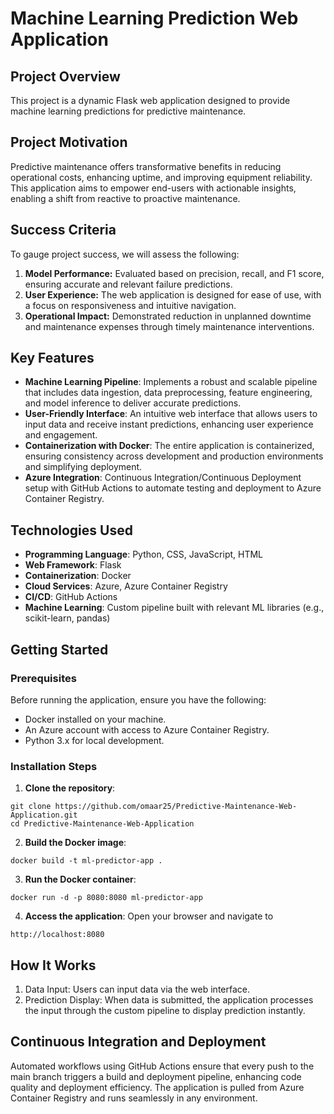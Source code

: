 # Machine Learning Prediction Web Application

##  Project Overview

This project is a dynamic Flask web application designed to provide machine learning predictions for predictive maintenance.


## Project Motivation
Predictive maintenance offers transformative benefits in reducing operational costs, enhancing uptime, and improving equipment reliability. This application aims to empower end-users with actionable insights, enabling a shift from reactive to proactive maintenance. 

## Success Criteria
To gauge project success, we will assess the following:
1. **Model Performance:** Evaluated based on precision, recall, and F1 score, ensuring accurate and relevant failure predictions.
2. **User Experience:** The web application is designed for ease of use, with a focus on responsiveness and intuitive navigation.
3. **Operational Impact:** Demonstrated reduction in unplanned downtime and maintenance expenses through timely maintenance interventions.

## Key Features
- **Machine Learning Pipeline**: Implements a robust and scalable pipeline that includes data ingestion, data preprocessing, feature engineering, and model inference to deliver accurate predictions.
- **User-Friendly Interface**: An intuitive web interface that allows users to input data and receive instant predictions, enhancing user experience and engagement.
- **Containerization with Docker**: The entire application is containerized, ensuring consistency across development and production environments and simplifying deployment.
- **Azure Integration**: Continuous Integration/Continuous Deployment setup with GitHub Actions to automate testing and deployment to Azure Container Registry.

## Technologies Used

- **Programming Language**: Python, CSS, JavaScript, HTML
- **Web Framework**: Flask
- **Containerization**: Docker
- **Cloud Services**: Azure, Azure Container Registry
- **CI/CD**: GitHub Actions
- **Machine Learning**: Custom pipeline built with relevant ML libraries (e.g., scikit-learn, pandas)

##  Getting Started

### Prerequisites

Before running the application, ensure you have the following:

- Docker installed on your machine.
- An Azure account with access to Azure Container Registry.
- Python 3.x for local development.

### Installation Steps

1. **Clone the repository**:
```
git clone https://github.com/omaar25/Predictive-Maintenance-Web-Application.git
cd Predictive-Maintenance-Web-Application
```

2. **Build the Docker image**:

```
docker build -t ml-predictor-app .
```

3. **Run the Docker container**:

```
docker run -d -p 8080:8080 ml-predictor-app
```
4. **Access the application**:
Open your browser and navigate to 
```
http://localhost:8080
```

## How It Works
1. Data Input: Users can input data via the web interface.
2. Prediction Display: When data is submitted, the application processes the input through the custom pipeline to display prediction instantly.

## Continuous Integration and Deployment
Automated workflows using GitHub Actions ensure that every push to the main branch triggers a build and deployment pipeline, enhancing code quality and deployment efficiency.
The application is pulled from Azure Container Registry and runs seamlessly in any environment.
